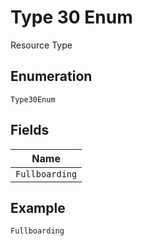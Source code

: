 
# Type 30 Enum

Resource Type

## Enumeration

`Type30Enum`

## Fields

| Name |
|  --- |
| `Fullboarding` |

## Example

```
Fullboarding
```

